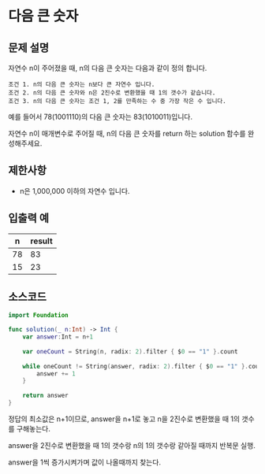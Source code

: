 # 다음 큰 숫자

## 문제 설명
자연수 n이 주어졌을 때, n의 다음 큰 숫자는 다음과 같이 정의 합니다.

    조건 1. n의 다음 큰 숫자는 n보다 큰 자연수 입니다.
    조건 2. n의 다음 큰 숫자와 n은 2진수로 변환했을 때 1의 갯수가 같습니다.
    조건 3. n의 다음 큰 숫자는 조건 1, 2를 만족하는 수 중 가장 작은 수 입니다.

예를 들어서 78(1001110)의 다음 큰 숫자는 83(1010011)입니다.

자연수 n이 매개변수로 주어질 때, n의 다음 큰 숫자를 return 하는 solution 함수를 완성해주세요.

## 제한사항
 - n은 1,000,000 이하의 자연수 입니다.

## 입출력 예
|n|result|
|-|------|
|78|83|
|15|23|


## 소스코드
```Swift
import Foundation

func solution(_ n:Int) -> Int {
    var answer:Int = n+1
    
    var oneCount = String(n, radix: 2).filter { $0 == "1" }.count
    
    while oneCount != String(answer, radix: 2).filter { $0 == "1" }.count {
        answer += 1
    }
    
    return answer
}
```
정답의 최소값은 n+1이므로, answer을 n+1로 놓고 n을 2진수로 변환했을 때 1의 갯수를 구해놓는다.

answer을 2진수로 변환했을 때 1의 갯수랑 n의 1의 갯수랑 같아질 때까지 반복문 실행.

answer을 1씩 증가시켜가며 값이 나올때까지 찾는다.